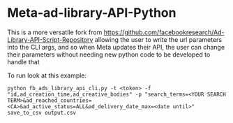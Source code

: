 # Meta-ad-library-API-Python
This is a more versatile fork from https://github.com/facebookresearch/Ad-Library-API-Script-Repository
allowing the user to write the url parameters into the CLI args,
and so when Meta updates their API, the user can change their parameters without needing new python code to be developed to handle that

To run look at this example:
```shell
python fb_ads_library_api_cli.py -t <token> -f "id,ad_creation_time,ad_creative_bodies" -p "search_terms=<YOUR SEARCH TERM>&ad_reached_countries=<CA>&ad_active_status=ALL&ad_delivery_date_max=<date until>" save_to_csv output.csv 
```
